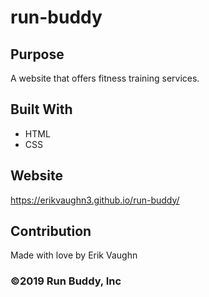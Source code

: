 # run-buddy

## Purpose
A website that offers fitness training services.

## Built With
* HTML
* CSS

## Website
https://erikvaughn3.github.io/run-buddy/

## Contribution
Made with love by Erik Vaughn

### ©️2019 Run Buddy, Inc
